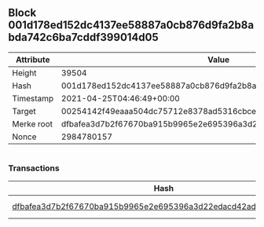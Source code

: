 ## Block 001d178ed152dc4137ee58887a0cb876d9fa2b8abda742c6ba7cddf399014d05

Attribute | Value
--- | ---
Height | 39504
Hash | 001d178ed152dc4137ee58887a0cb876d9fa2b8abda742c6ba7cddf399014d05
Timestamp | 2021-04-25T04:46:49+00:00
Target | 00254142f49eaaa504dc75712e8378ad5316cbcead634704b3734b6271167cc4
Merke root | dfbafea3d7b2f67670ba915b9965e2e695396a3d22edacd42add1cafbb1bf168
Nonce | 2984780157

```

```

### Transactions

Hash | Amount
--- | ---
[dfbafea3d7b2f67670ba915b9965e2e695396a3d22edacd42add1cafbb1bf168](dfbafea3d7b2f67670ba915b9965e2e695396a3d22edacd42add1cafbb1bf168.md) | 10.00000000 SKEPTI 
